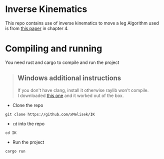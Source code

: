 # Inverse Kinematics
This repo contains use of inverse kinematics to move a leg
Algorithm used is from [this paper](http://www.andreasaristidou.com/publications/papers/IK_survey.pdf) in chapter 4.

# Compiling and running
You need rust and cargo to compile and run the project

> ## Windows additional instructions
> If you don't have clang, install it otherwise raylib won't compile. <br>
> I downloaded [this one](https://github.com/llvm/llvm-project/releases/tag/llvmorg-18.1.5) and it worked out of the box.

- Clone the repo

`git clone https://github.com/xMelisek/IK`

- `cd` into the repo

`cd IK`

- Run the project

`cargo run`